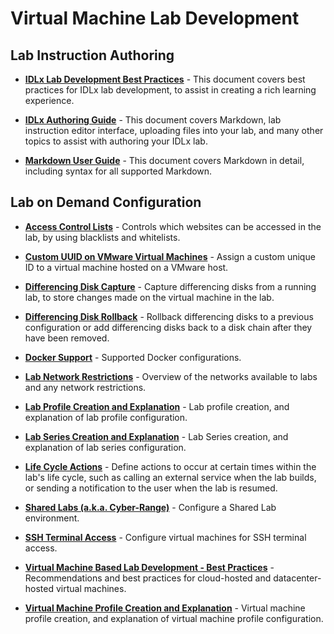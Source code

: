 # Virtual Machine Lab Development

## Lab Instruction Authoring

- [**IDLx Lab Development Best Practices**](/lod/idlx-development-best-practices.md) - This document covers best practices for IDLx lab development, to assist in creating a rich learning experience.

- [**IDLx Authoring Guide**](../../guides/idl2/idlv2-authoring-guide-and-best-practice.md) - This document covers Markdown, lab instruction editor interface, uploading files into your lab, and many other topics to assist with authoring your IDLx lab.

- [**Markdown User Guide**](../../guides/idl2/markdown-user-guide.md) - This document covers Markdown in detail, including syntax for all supported Markdown.

## Lab on Demand Configuration

* [**Access Control Lists**](/lod/access-control-lists.md) - Controls which websites can be accessed in the lab, by using blacklists and whitelists. 

- [**Custom UUID on VMware Virtual Machines**](/lod/uuid.md) - Assign a custom unique ID to a virtual machine hosted on a VMware host.

* [**Differencing Disk Capture**](/lod/capture-differencing-disks.md) - Capture differencing disks from a running lab, to store changes made on the virtual machine in the lab. 

* [**Differencing Disk Rollback**](/lod/differencing-disks.md) - Rollback differencing disks to a previous configuration or add differencing disks back to a disk chain after they have been removed.

* [**Docker Support**](/lod/docker.md) - Supported Docker configurations.

* [**Lab Network Restrictions**](/lod/lab-networks.md) - Overview of the networks available to labs and any network restrictions. 

* [**Lab Profile Creation and Explanation**](/lod/feature-focus/lab-profiles/create.md) - Lab profile creation, and explanation of lab profile configuration.

* [**Lab Series Creation and Explanation**](/lod/lab-series.md) - Lab Series creation, and explanation of lab series configuration.

* [**Life Cycle Actions**](/lod/life-cycle-actions.md) - Define actions to occur at certain times within the lab's life cycle, such as calling an external service when the lab builds, or sending a notification to the user when the lab is resumed. 

* [**Shared Labs (a.k.a. Cyber-Range)**](/guides/sl/sharedlabs.md) - Configure a Shared Lab environment.

* [**SSH Terminal Access**](/lod/terminal-access.md) - Configure virtual machines for SSH terminal access. 

* [**Virtual Machine Based Lab Development - Best Practices**](/lod/vm-based-lab-build-best-practices.md) - Recommendations and best practices for cloud-hosted and datacenter-hosted virtual machines.

* [**Virtual Machine Profile Creation and Explanation**](/lod/vm-profiles.md) - Virtual machine profile creation, and explanation of virtual machine profile configuration.

